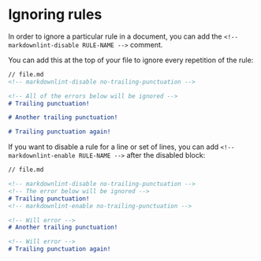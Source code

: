 # Ignoring rules

In order to ignore a particular rule in a document, you can add the `<!-- markdownlint-disable RULE-NAME -->` comment.

You can add this at the top of your file to ignore every repetition of the rule:

```markdown
// file.md
<!-- markdownlint-disable no-trailing-punctuation -->

<!-- All of the errors below will be ignored -->
# Trailing punctuation!

# Another trailing punctuation!

# Trailing punctuation again!
```

If you want to disable a rule for a line or set of lines, you can add `<!-- markdownlint-enable RULE-NAME -->` after the disabled block:

```markdown
// file.md

<!-- markdownlint-disable no-trailing-punctuation -->
<!-- The error below will be ignored -->
# Trailing punctuation!
<!-- markdownlint-enable no-trailing-punctuation -->

<!-- Will error -->
# Another trailing punctuation!

<!-- Will error -->
# Trailing punctuation again!
```
